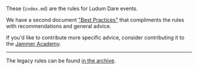 These (`index.md`) are the rules for Ludum Dare events.

We have a second document ["Best Practices"](best-practices/) that compliments the rules with recommendations and general advice.

If you'd like to contribute more specific advice, consider contributing it to the [Jammer Academy](https://github.com/JammerAcademy).

---

The legacy rules can be found [in the archive](archive/).

